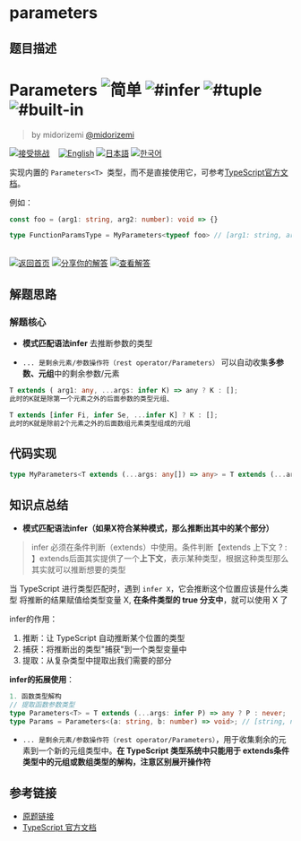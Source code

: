 # parameters

## 题目描述

<!--info-header-start--><h1>Parameters <img src="https://img.shields.io/badge/-%E7%AE%80%E5%8D%95-7aad0c" alt="简单"/> <img src="https://img.shields.io/badge/-%23infer-999" alt="#infer"/> <img src="https://img.shields.io/badge/-%23tuple-999" alt="#tuple"/> <img src="https://img.shields.io/badge/-%23built--in-999" alt="#built-in"/></h1><blockquote><p>by midorizemi <a href="https://github.com/midorizemi" target="_blank">@midorizemi</a></p></blockquote><p><a href="https://tsch.js.org/3312/play/zh-CN" target="_blank"><img src="https://img.shields.io/badge/-%E6%8E%A5%E5%8F%97%E6%8C%91%E6%88%98-3178c6?logo=typescript&logoColor=white" alt="接受挑战"/></a> &nbsp;&nbsp;&nbsp;<a href="./README.md" target="_blank"><img src="https://img.shields.io/badge/-English-gray" alt="English"/></a>  <a href="./README.ja.md" target="_blank"><img src="https://img.shields.io/badge/-%E6%97%A5%E6%9C%AC%E8%AA%9E-gray" alt="日本語"/></a>  <a href="./README.ko.md" target="_blank"><img src="https://img.shields.io/badge/-%ED%95%9C%EA%B5%AD%EC%96%B4-gray" alt="한국어"/></a> </p><!--info-header-end-->

实现内置的 `Parameters<T> `类型，而不是直接使用它，可参考[TypeScript官方文档](https://www.typescriptlang.org/docs/handbook/utility-types.html#parameterstype)。

例如：

```ts
const foo = (arg1: string, arg2: number): void => {}

type FunctionParamsType = MyParameters<typeof foo> // [arg1: string, arg2: number]
```

<!--info-footer-start--><br><a href="../../README.zh-CN.md" target="_blank"><img src="https://img.shields.io/badge/-%E8%BF%94%E5%9B%9E%E9%A6%96%E9%A1%B5-grey" alt="返回首页"/></a> <a href="https://tsch.js.org/3312/answer/zh-CN" target="_blank"><img src="https://img.shields.io/badge/-%E5%88%86%E4%BA%AB%E4%BD%A0%E7%9A%84%E8%A7%A3%E7%AD%94-teal" alt="分享你的解答"/></a> <a href="https://tsch.js.org/3312/solutions" target="_blank"><img src="https://img.shields.io/badge/-%E6%9F%A5%E7%9C%8B%E8%A7%A3%E7%AD%94-de5a77?logo=awesome-lists&logoColor=white" alt="查看解答"/></a> <!--info-footer-end-->


## 解题思路

### 解题核心

- **模式匹配语法infer** 去推断参数的类型

- `... 是剩余元素/参数操作符（rest operator/Parameters）` 可以自动收集**多参数、元组**中的剩余参数/元素

```typescript
T extends (	arg1: any, ...args: infer K) => any ? K : [];
此时的K就是除第一个元素之外的后面参数的类型元组、

T extends [infer Fi, infer Se, ...infer K] ? K : [];
此时的K就是除前2个元素之外的后面数组元素类型组成的元组
```

## 代码实现

```typescript
type MyParameters<T extends (...args: any[]) => any> = T extends (...args: infer K) => any ? K : [];
```

## 知识点总结

- **模式匹配语法infer（如果X符合某种模式，那么推断出其中的某个部分）**

> infer 必须在条件判断（extends）中使用。条件判断【extends 上下文 ? : 】extends后面其实提供了一个**上下文**，表示某种类型，根据这种类型那么其实就可以推断想要的类型

当 TypeScript 进行类型匹配时，遇到 `infer X`，它会推断这个位置应该是什么类型
将推断的结果赋值给类型变量 X, **在条件类型的 true 分支中**，就可以使用 X 了


infer的作用：

1. 推断：让 TypeScript 自动推断某个位置的类型
2. 捕获：将推断出的类型"捕获"到一个类型变量中
3. 提取：从复杂类型中提取出我们需要的部分

**infer的拓展使用**：

```typescript
1. 函数类型解构
// 提取函数参数类型
type Parameters<T> = T extends (...args: infer P) => any ? P : never;
type Params = Parameters<(a: string, b: number) => void>; // [string, number]
```

- `... 是剩余元素/参数操作符（rest operator/Parameters）`，用于收集剩余的元素到一个新的元组类型中。**在 TypeScript 类型系统中只能用于 extends条件类型中的元组或数组类型的解构，注意区别展开操作符**

## 参考链接

- [原题链接](https://github.com/type-challenges/type-challenges/tree/main/questions/03312-easy-parameters)
- [TypeScript 官方文档](https://www.typescriptlang.org/docs/)
